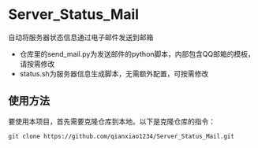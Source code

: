 # Server_Status_Mail
自动将服务器状态信息通过电子邮件发送到邮箱
- 仓库里的send_mail.py为发送邮件的python脚本，内部包含QQ邮箱的模板，请按需修改
- status.sh为服务器信息生成脚本，无需额外配置，可按需修改

## 使用方法
要使用本项目，首先需要克隆仓库到本地。以下是克隆仓库的指令：

```sh
git clone https://github.com/qianxiao1234/Server_Status_Mail.git
